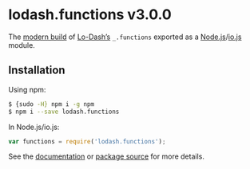 # lodash.functions v3.0.0

The [modern build](https://github.com/lodash/lodash/wiki/Build-Differences) of [Lo-Dash’s](https://lodash.com/) `_.functions` exported as a [Node.js](http://nodejs.org/)/[io.js](https://iojs.org/) module.

## Installation

Using npm:

```bash
$ {sudo -H} npm i -g npm
$ npm i --save lodash.functions
```

In Node.js/io.js:

```js
var functions = require('lodash.functions');
```

See the [documentation](https://lodash.com/docs#functions) or [package source](https://github.com/lodash/lodash/blob/3.0.0-npm-packages/lodash.functions) for more details.
